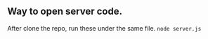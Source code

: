 ## Way to open server code.

After clone the repo, run these under the same file.
``node server.js ``
